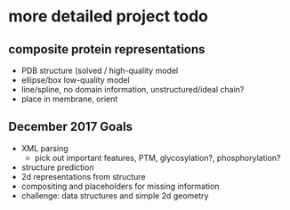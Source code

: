 # more detailed project todo

## composite protein representations
* PDB structure (solved / high-quality model
* ellipse/box low-quality model
* line/spline, no domain information, unstructured/ideal chain?
* place in membrane, orient

## December 2017 Goals
* XML parsing
  * pick out important features, PTM, glycosylation?, phosphorylation?
* structure prediction
* 2d representations from structure
* compositing and placeholders for missing information
* challenge: data structures and simple 2d geometry
